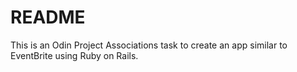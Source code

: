 # README

This is an Odin Project Associations task to create an app similar to EventBrite using Ruby on Rails.

